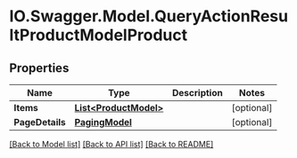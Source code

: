 # IO.Swagger.Model.QueryActionResultProductModelProduct
## Properties

Name | Type | Description | Notes
------------ | ------------- | ------------- | -------------
**Items** | [**List&lt;ProductModel&gt;**](ProductModel.md) |  | [optional] 
**PageDetails** | [**PagingModel**](PagingModel.md) |  | [optional] 

[[Back to Model list]](../README.md#documentation-for-models) [[Back to API list]](../README.md#documentation-for-api-endpoints) [[Back to README]](../README.md)

